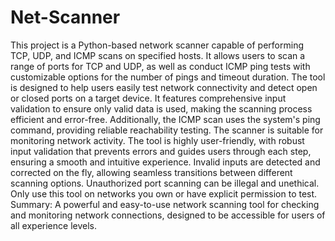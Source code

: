 # Net-Scanner
This project is a Python-based network scanner capable of performing TCP, UDP, and ICMP scans on specified hosts. It allows users to scan a range of ports for TCP and UDP, as well as conduct ICMP ping tests with customizable options for the number of pings and timeout duration. The tool is designed to help users easily test network connectivity and detect open or closed ports on a target device. It features comprehensive input validation to ensure only valid data is used, making the scanning process efficient and error-free. Additionally, the ICMP scan uses the system's ping command, providing reliable reachability testing. The scanner is suitable for monitoring network activity.
The tool is highly user-friendly, with robust input validation that prevents errors and guides users through each step, ensuring a smooth and intuitive experience. Invalid inputs are detected and corrected on the fly, allowing seamless transitions between different scanning options.
Unauthorized port scanning can be illegal and unethical. Only use this tool on networks you own or have explicit permission to test.
Summary: A powerful and easy-to-use network scanning tool for checking and monitoring network connections, designed to be accessible for users of all experience levels.

